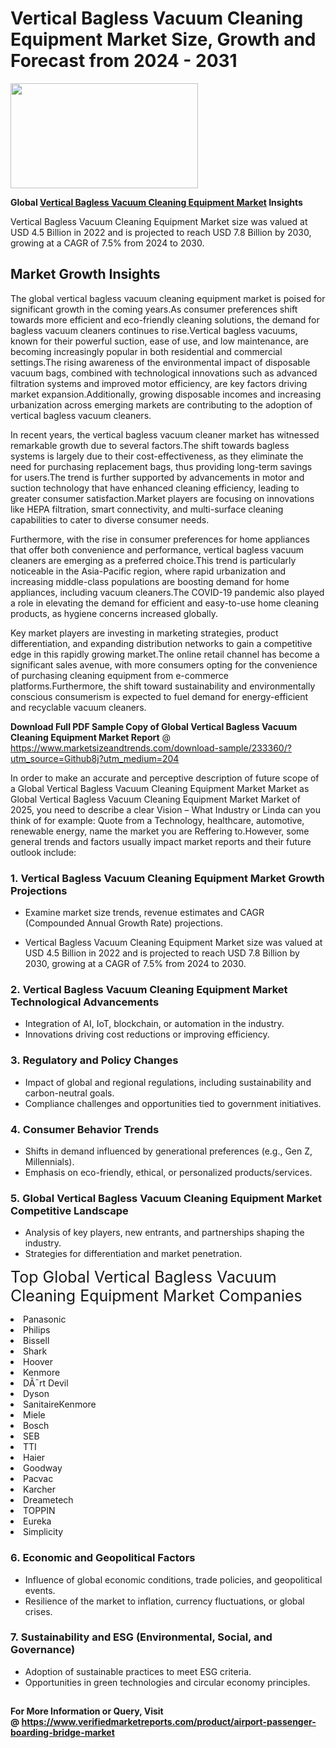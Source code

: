 <H1>Vertical Bagless Vacuum Cleaning Equipment Market Size, Growth and Forecast from 2024 - 2031</H1><img class="aligncenter size-medium wp-image-584254" src="https://thirdeyenews.in/wp-content/uploads/2024/09/Global-Market-Research-300x168.jpeg" alt="" width="300" height="168" /><p><strong>Global&nbsp;<a href="https://www.marketsizeandtrends.com/download-sample/233360/?utm_source=Github8j?utm_medium=204">Vertical Bagless Vacuum Cleaning Equipment Market</a> Insights</strong></p><p>Vertical Bagless Vacuum Cleaning Equipment Market size was valued at USD 4.5 Billion in 2022 and is projected to reach USD 7.8 Billion by 2030, growing at a CAGR of 7.5% from 2024 to 2030.</p><p><h2>Market Growth Insights</h2> The global vertical bagless vacuum cleaning equipment market is poised for significant growth in the coming years.As consumer preferences shift towards more efficient and eco-friendly cleaning solutions, the demand for bagless vacuum cleaners continues to rise.Vertical bagless vacuums, known for their powerful suction, ease of use, and low maintenance, are becoming increasingly popular in both residential and commercial settings.The rising awareness of the environmental impact of disposable vacuum bags, combined with technological innovations such as advanced filtration systems and improved motor efficiency, are key factors driving market expansion.Additionally, growing disposable incomes and increasing urbanization across emerging markets are contributing to the adoption of vertical bagless vacuum cleaners. <p>In recent years, the vertical bagless vacuum cleaner market has witnessed remarkable growth due to several factors.The shift towards bagless systems is largely due to their cost-effectiveness, as they eliminate the need for purchasing replacement bags, thus providing long-term savings for users.The trend is further supported by advancements in motor and suction technology that have enhanced cleaning efficiency, leading to greater consumer satisfaction.Market players are focusing on innovations like HEPA filtration, smart connectivity, and multi-surface cleaning capabilities to cater to diverse consumer needs.</p> <p>Furthermore, with the rise in consumer preferences for home appliances that offer both convenience and performance, vertical bagless vacuum cleaners are emerging as a preferred choice.This trend is particularly noticeable in the Asia-Pacific region, where rapid urbanization and increasing middle-class populations are boosting demand for home appliances, including vacuum cleaners.The COVID-19 pandemic also played a role in elevating the demand for efficient and easy-to-use home cleaning products, as hygiene concerns increased globally.</p> <p>Key market players are investing in marketing strategies, product differentiation, and expanding distribution networks to gain a competitive edge in this rapidly growing market.The online retail channel has become a significant sales avenue, with more consumers opting for the convenience of purchasing cleaning equipment from e-commerce platforms.Furthermore, the shift toward sustainability and environmentally conscious consumerism is expected to fuel demand for energy-efficient and recyclable vacuum cleaners.</p> </p><p><span class=""><strong>Download Full PDF Sample Copy of Global Vertical Bagless Vacuum Cleaning Equipment Market Report</strong> @ <a href="https://www.marketsizeandtrends.com/download-sample/233360/?utm_source=Github8j?utm_medium=204" target="_blank">https://www.marketsizeandtrends.com/download-sample/233360/?utm_source=Github8j?utm_medium=204</a></span></p><p>In order to make an accurate and perceptive description of future scope of a Global&nbsp;Vertical Bagless Vacuum Cleaning Equipment Market Market as Global&nbsp;Vertical Bagless Vacuum Cleaning Equipment Market Market of 2025, you need to describe a clear Vision &ndash; What Industry or Linda can you think of for example: Quote from a Technology, healthcare, automotive, renewable energy, name the market you are Reffering to.However, some general trends and factors usually impact market reports and their future outlook include:</p><h3>1.&nbsp;<strong>Vertical Bagless Vacuum Cleaning Equipment Market Growth Projections</strong></h3><ul><li>Examine market size trends, revenue estimates and CAGR (Compounded Annual Growth Rate) projections.</li><li><p>Vertical Bagless Vacuum Cleaning Equipment Market size was valued at USD 4.5 Billion in 2022 and is projected to reach USD 7.8 Billion by 2030, growing at a CAGR of 7.5% from 2024 to 2030.</p></li></ul><h3>2.&nbsp;<strong>Vertical Bagless Vacuum Cleaning Equipment Market Technological Advancements</strong></h3><ul><li>Integration of AI, IoT, blockchain, or automation in the industry.</li><li>Innovations driving cost reductions or improving efficiency.</li></ul><h3>3.&nbsp;<strong>Regulatory and Policy Changes</strong></h3><ul><li>Impact of global and regional regulations, including sustainability and carbon-neutral goals.</li><li>Compliance challenges and opportunities tied to government initiatives.</li></ul><h3>4.&nbsp;<strong>Consumer Behavior Trends</strong></h3><ul><li>Shifts in demand influenced by generational preferences (e.g., Gen Z, Millennials).</li><li>Emphasis on eco-friendly, ethical, or personalized products/services.</li></ul><h3>5.&nbsp;<strong>Global Vertical Bagless Vacuum Cleaning Equipment Market Competitive Landscape</strong></h3><ul><li>Analysis of key players, new entrants, and partnerships shaping the industry.</li><li>Strategies for differentiation and market penetration.</li></ul><p data-pm-slice="1 1 []"><span style="color: inherit; font-family: inherit; font-size: 25px;">Top Global Vertical Bagless Vacuum Cleaning Equipment Market Companies</span></p><div class="" data-test-id=""><p><li>Panasonic</li><li> Philips</li><li> Bissell</li><li> Shark</li><li> Hoover</li><li> Kenmore</li><li> DÃ¯rt Devil</li><li> Dyson</li><li> SanitaireKenmore</li><li> Miele</li><li> Bosch</li><li> SEB</li><li> TTI</li><li> Haier</li><li> Goodway</li><li> Pacvac</li><li> Karcher</li><li> Dreametech</li><li> TOPPIN</li><li> Eureka</li><li> Simplicity</li></p></div><h3>6.&nbsp;<strong>Economic and Geopolitical Factors</strong></h3><ul><li>Influence of global economic conditions, trade policies, and geopolitical events.</li><li>Resilience of the market to inflation, currency fluctuations, or global crises.</li></ul><h3>7.&nbsp;<strong>Sustainability and ESG (Environmental, Social, and Governance)</strong></h3><ul><li>Adoption of sustainable practices to meet ESG criteria.</li><li>Opportunities in green technologies and circular economy principles.</li></ul><h2><strong style="font-size: 14px;">For More Information or Query, Visit @&nbsp;</strong><a style="background-color: #ffffff; font-size: 14px;" href="https://www.marketsizeandtrends.com/report/vertical-bagless-vacuum-cleaning-equipment-market/" target="_blank">https://www.verifiedmarketreports.com/product/airport-passenger-boarding-bridge-market</a></h2>
